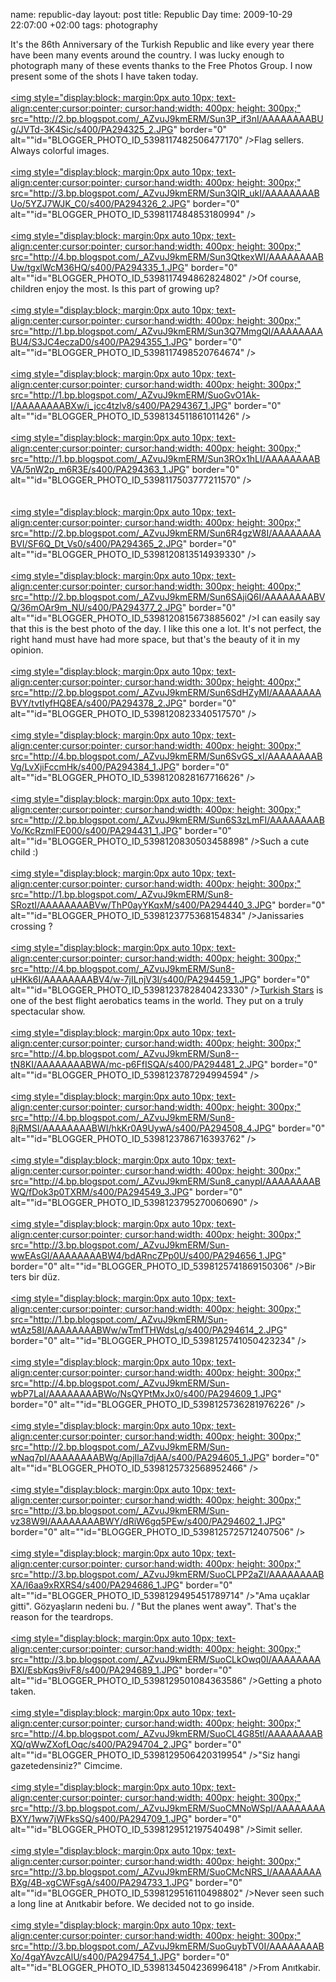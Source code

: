 name: republic-day
layout: post
title: Republic Day
time: 2009-10-29 22:07:00 +02:00
tags: photography

It's the 86th Anniversary of the Turkish Republic and like every year there have been many events around the country. I was lucky enough to photograph many of these events thanks to the Free Photos Group. I now present some of the shots I have taken today.<br /><br /><a href="http://2.bp.blogspot.com/_AZvuJ9kmERM/Sun3P_if3nI/AAAAAAAABUg/JVTd-3K4Sic/s1600-h/PA294325_2.JPG"><img style="display:block; margin:0px auto 10px; text-align:center;cursor:pointer; cursor:hand;width: 400px; height: 300px;" src="http://2.bp.blogspot.com/_AZvuJ9kmERM/Sun3P_if3nI/AAAAAAAABUg/JVTd-3K4Sic/s400/PA294325_2.JPG" border="0" alt=""id="BLOGGER_PHOTO_ID_5398117482506477170" />Flag sellers. Always colorful images.</a><br /><br /><a href="http://3.bp.blogspot.com/_AZvuJ9kmERM/Sun3QIR_ukI/AAAAAAAABUo/5YZJ7WJK_C0/s1600-h/PA294326_2.JPG"><img style="display:block; margin:0px auto 10px; text-align:center;cursor:pointer; cursor:hand;width: 400px; height: 300px;" src="http://3.bp.blogspot.com/_AZvuJ9kmERM/Sun3QIR_ukI/AAAAAAAABUo/5YZJ7WJK_C0/s400/PA294326_2.JPG" border="0" alt=""id="BLOGGER_PHOTO_ID_5398117484853180994" /></a><br /><br /><a href="http://4.bp.blogspot.com/_AZvuJ9kmERM/Sun3QtkexWI/AAAAAAAABUw/tgxlWcM36HQ/s1600-h/PA294335_1.JPG"><img style="display:block; margin:0px auto 10px; text-align:center;cursor:pointer; cursor:hand;width: 400px; height: 300px;" src="http://4.bp.blogspot.com/_AZvuJ9kmERM/Sun3QtkexWI/AAAAAAAABUw/tgxlWcM36HQ/s400/PA294335_1.JPG" border="0" alt=""id="BLOGGER_PHOTO_ID_5398117494862824802" /></a>Of course, children enjoy the most. Is this part of growing up?<br /><br /><a href="http://1.bp.blogspot.com/_AZvuJ9kmERM/Sun3Q7MmgQI/AAAAAAAABU4/S3JC4eczaD0/s1600-h/PA294355_1.JPG"><img style="display:block; margin:0px auto 10px; text-align:center;cursor:pointer; cursor:hand;width: 400px; height: 300px;" src="http://1.bp.blogspot.com/_AZvuJ9kmERM/Sun3Q7MmgQI/AAAAAAAABU4/S3JC4eczaD0/s400/PA294355_1.JPG" border="0" alt=""id="BLOGGER_PHOTO_ID_5398117498520764674" /></a><br /><br /><a href="http://1.bp.blogspot.com/_AZvuJ9kmERM/SuoGvO1Ak-I/AAAAAAAABXw/i_jcc4tzlv8/s1600-h/PA294367_1.JPG"><img style="display:block; margin:0px auto 10px; text-align:center;cursor:pointer; cursor:hand;width: 400px; height: 300px;" src="http://1.bp.blogspot.com/_AZvuJ9kmERM/SuoGvO1Ak-I/AAAAAAAABXw/i_jcc4tzlv8/s400/PA294367_1.JPG" border="0" alt=""id="BLOGGER_PHOTO_ID_5398134511861011426" /></a><br /><br /><a href="http://1.bp.blogspot.com/_AZvuJ9kmERM/Sun3ROx1hLI/AAAAAAAABVA/5nW2p_m6R3E/s1600-h/PA294363_1.JPG"><img style="display:block; margin:0px auto 10px; text-align:center;cursor:pointer; cursor:hand;width: 400px; height: 300px;" src="http://1.bp.blogspot.com/_AZvuJ9kmERM/Sun3ROx1hLI/AAAAAAAABVA/5nW2p_m6R3E/s400/PA294363_1.JPG" border="0" alt=""id="BLOGGER_PHOTO_ID_5398117503777211570" /></a><br /><br /><br /><a href="http://2.bp.blogspot.com/_AZvuJ9kmERM/Sun6R4gzW8I/AAAAAAAABVI/SF6Q_Dt_Vs0/s1600-h/PA294365_2.JPG"><img style="display:block; margin:0px auto 10px; text-align:center;cursor:pointer; cursor:hand;width: 400px; height: 300px;" src="http://2.bp.blogspot.com/_AZvuJ9kmERM/Sun6R4gzW8I/AAAAAAAABVI/SF6Q_Dt_Vs0/s400/PA294365_2.JPG" border="0" alt=""id="BLOGGER_PHOTO_ID_5398120813514939330" /></a><br /><br /><a href="http://2.bp.blogspot.com/_AZvuJ9kmERM/Sun6SAjiQ6I/AAAAAAAABVQ/36mOAr9m_NU/s1600-h/PA294377_2.JPG"><img style="display:block; margin:0px auto 10px; text-align:center;cursor:pointer; cursor:hand;width: 300px; height: 400px;" src="http://2.bp.blogspot.com/_AZvuJ9kmERM/Sun6SAjiQ6I/AAAAAAAABVQ/36mOAr9m_NU/s400/PA294377_2.JPG" border="0" alt=""id="BLOGGER_PHOTO_ID_5398120815673885602" /></a>I can easily say that this is the best photo of the day. I like this one a lot. It's not perfect, the right hand must have had more space, but that's the beauty of it in my opinion.<br /><br /><a href="http://2.bp.blogspot.com/_AZvuJ9kmERM/Sun6SdHZyMI/AAAAAAAABVY/tvtIyfHQ8EA/s1600-h/PA294378_2.JPG"><img style="display:block; margin:0px auto 10px; text-align:center;cursor:pointer; cursor:hand;width: 300px; height: 400px;" src="http://2.bp.blogspot.com/_AZvuJ9kmERM/Sun6SdHZyMI/AAAAAAAABVY/tvtIyfHQ8EA/s400/PA294378_2.JPG" border="0" alt=""id="BLOGGER_PHOTO_ID_5398120823340517570" /></a><br /><br /><a href="http://4.bp.blogspot.com/_AZvuJ9kmERM/Sun6SvGS_xI/AAAAAAAABVg/LvXjiFccmHk/s1600-h/PA294384_1.JPG"><img style="display:block; margin:0px auto 10px; text-align:center;cursor:pointer; cursor:hand;width: 400px; height: 300px;" src="http://4.bp.blogspot.com/_AZvuJ9kmERM/Sun6SvGS_xI/AAAAAAAABVg/LvXjiFccmHk/s400/PA294384_1.JPG" border="0" alt=""id="BLOGGER_PHOTO_ID_5398120828167716626" /></a><br /><br /><a href="http://2.bp.blogspot.com/_AZvuJ9kmERM/Sun6S3zLmFI/AAAAAAAABVo/KcRzmlFE000/s1600-h/PA294431_1.JPG"><img style="display:block; margin:0px auto 10px; text-align:center;cursor:pointer; cursor:hand;width: 400px; height: 300px;" src="http://2.bp.blogspot.com/_AZvuJ9kmERM/Sun6S3zLmFI/AAAAAAAABVo/KcRzmlFE000/s400/PA294431_1.JPG" border="0" alt=""id="BLOGGER_PHOTO_ID_5398120830503458898" /></a>Such a cute child :)<br /><br /><a href="http://1.bp.blogspot.com/_AZvuJ9kmERM/Sun8-SRoztI/AAAAAAAABVw/ThP0ayYKqxM/s1600-h/PA294440_3.JPG"><img style="display:block; margin:0px auto 10px; text-align:center;cursor:pointer; cursor:hand;width: 400px; height: 300px;" src="http://1.bp.blogspot.com/_AZvuJ9kmERM/Sun8-SRoztI/AAAAAAAABVw/ThP0ayYKqxM/s400/PA294440_3.JPG" border="0" alt=""id="BLOGGER_PHOTO_ID_5398123775368154834" /></a>Janissaries crossing ?<br /><br /><a href="http://4.bp.blogspot.com/_AZvuJ9kmERM/Sun8-uHKk6I/AAAAAAAABV4/w-7jILnjV3I/s1600-h/PA294459_1.JPG"><img style="display:block; margin:0px auto 10px; text-align:center;cursor:pointer; cursor:hand;width: 400px; height: 300px;" src="http://4.bp.blogspot.com/_AZvuJ9kmERM/Sun8-uHKk6I/AAAAAAAABV4/w-7jILnjV3I/s400/PA294459_1.JPG" border="0" alt=""id="BLOGGER_PHOTO_ID_5398123782840423330" /></a><a href="http://en.wikipedia.org/wiki/Turkish_Stars">Turkish Stars</a> is one of the best flight aerobatics teams in the world. They put on a truly spectacular show.<br /><br /><a href="http://4.bp.blogspot.com/_AZvuJ9kmERM/Sun8--tN8KI/AAAAAAAABWA/mc-p6FfISQA/s1600-h/PA294481_2.JPG"><img style="display:block; margin:0px auto 10px; text-align:center;cursor:pointer; cursor:hand;width: 400px; height: 300px;" src="http://4.bp.blogspot.com/_AZvuJ9kmERM/Sun8--tN8KI/AAAAAAAABWA/mc-p6FfISQA/s400/PA294481_2.JPG" border="0" alt=""id="BLOGGER_PHOTO_ID_5398123787294994594" /></a><br /><br /><a href="http://4.bp.blogspot.com/_AZvuJ9kmERM/Sun8-8jRMSI/AAAAAAAABWI/hkKr0A9UywA/s1600-h/PA294508_4.JPG"><img style="display:block; margin:0px auto 10px; text-align:center;cursor:pointer; cursor:hand;width: 400px; height: 300px;" src="http://4.bp.blogspot.com/_AZvuJ9kmERM/Sun8-8jRMSI/AAAAAAAABWI/hkKr0A9UywA/s400/PA294508_4.JPG" border="0" alt=""id="BLOGGER_PHOTO_ID_5398123786716393762" /></a><br /><br /><a href="http://4.bp.blogspot.com/_AZvuJ9kmERM/Sun8_canypI/AAAAAAAABWQ/fDok3p0TXRM/s1600-h/PA294549_3.JPG"><img style="display:block; margin:0px auto 10px; text-align:center;cursor:pointer; cursor:hand;width: 400px; height: 300px;" src="http://4.bp.blogspot.com/_AZvuJ9kmERM/Sun8_canypI/AAAAAAAABWQ/fDok3p0TXRM/s400/PA294549_3.JPG" border="0" alt=""id="BLOGGER_PHOTO_ID_5398123795270060690" /></a><br /><br /><a href="http://3.bp.blogspot.com/_AZvuJ9kmERM/Sun-wwEAsGI/AAAAAAAABW4/bdARncZPp0U/s1600-h/PA294656_1.JPG"><img style="display:block; margin:0px auto 10px; text-align:center;cursor:pointer; cursor:hand;width: 400px; height: 300px;" src="http://3.bp.blogspot.com/_AZvuJ9kmERM/Sun-wwEAsGI/AAAAAAAABW4/bdARncZPp0U/s400/PA294656_1.JPG" border="0" alt=""id="BLOGGER_PHOTO_ID_5398125741869150306" /></a>Bir ters bir düz.<br /><br /><a href="http://1.bp.blogspot.com/_AZvuJ9kmERM/Sun-wtAz58I/AAAAAAAABWw/wTmfTHWdsLg/s1600-h/PA294614_2.JPG"><img style="display:block; margin:0px auto 10px; text-align:center;cursor:pointer; cursor:hand;width: 400px; height: 300px;" src="http://1.bp.blogspot.com/_AZvuJ9kmERM/Sun-wtAz58I/AAAAAAAABWw/wTmfTHWdsLg/s400/PA294614_2.JPG" border="0" alt=""id="BLOGGER_PHOTO_ID_5398125741050423234" /></a><br /><br /><a href="http://4.bp.blogspot.com/_AZvuJ9kmERM/Sun-wbP7LaI/AAAAAAAABWo/NsQYPtMxJx0/s1600-h/PA294609_1.JPG"><img style="display:block; margin:0px auto 10px; text-align:center;cursor:pointer; cursor:hand;width: 400px; height: 300px;" src="http://4.bp.blogspot.com/_AZvuJ9kmERM/Sun-wbP7LaI/AAAAAAAABWo/NsQYPtMxJx0/s400/PA294609_1.JPG" border="0" alt=""id="BLOGGER_PHOTO_ID_5398125736281976226" /></a><br /><br /><a href="http://2.bp.blogspot.com/_AZvuJ9kmERM/Sun-wNaq7pI/AAAAAAAABWg/ApjIla7djAA/s1600-h/PA294605_1.JPG"><img style="display:block; margin:0px auto 10px; text-align:center;cursor:pointer; cursor:hand;width: 400px; height: 300px;" src="http://2.bp.blogspot.com/_AZvuJ9kmERM/Sun-wNaq7pI/AAAAAAAABWg/ApjIla7djAA/s400/PA294605_1.JPG" border="0" alt=""id="BLOGGER_PHOTO_ID_5398125732568952466" /></a><br /><br /><a href="http://3.bp.blogspot.com/_AZvuJ9kmERM/Sun-vz38W9I/AAAAAAAABWY/dRiW6gq5PEw/s1600-h/PA294602_1.JPG"><img style="display:block; margin:0px auto 10px; text-align:center;cursor:pointer; cursor:hand;width: 400px; height: 300px;" src="http://3.bp.blogspot.com/_AZvuJ9kmERM/Sun-vz38W9I/AAAAAAAABWY/dRiW6gq5PEw/s400/PA294602_1.JPG" border="0" alt=""id="BLOGGER_PHOTO_ID_5398125725712407506" /></a><br /><br /><a href="http://3.bp.blogspot.com/_AZvuJ9kmERM/SuoCLPP2aZI/AAAAAAAABXA/I6aa9xRXRS4/s1600-h/PA294686_1.JPG"><img style="display:block; margin:0px auto 10px; text-align:center;cursor:pointer; cursor:hand;width: 400px; height: 300px;" src="http://3.bp.blogspot.com/_AZvuJ9kmERM/SuoCLPP2aZI/AAAAAAAABXA/I6aa9xRXRS4/s400/PA294686_1.JPG" border="0" alt=""id="BLOGGER_PHOTO_ID_5398129495451789714" /></a>"Ama uçaklar gitti". Gözyaşların nedeni bu. / "But the planes went away". That's the reason for the teardrops.<br /><br /><a href="http://3.bp.blogspot.com/_AZvuJ9kmERM/SuoCLkOwq0I/AAAAAAAABXI/EsbKqs9ivF8/s1600-h/PA294689_1.JPG"><img style="display:block; margin:0px auto 10px; text-align:center;cursor:pointer; cursor:hand;width: 400px; height: 300px;" src="http://3.bp.blogspot.com/_AZvuJ9kmERM/SuoCLkOwq0I/AAAAAAAABXI/EsbKqs9ivF8/s400/PA294689_1.JPG" border="0" alt=""id="BLOGGER_PHOTO_ID_5398129501084363586" /></a>Getting a photo taken.<br /><br /><a href="http://4.bp.blogspot.com/_AZvuJ9kmERM/SuoCL4G85tI/AAAAAAAABXQ/qWwZXofLOqc/s1600-h/PA294704_2.JPG"><img style="display:block; margin:0px auto 10px; text-align:center;cursor:pointer; cursor:hand;width: 400px; height: 300px;" src="http://4.bp.blogspot.com/_AZvuJ9kmERM/SuoCL4G85tI/AAAAAAAABXQ/qWwZXofLOqc/s400/PA294704_2.JPG" border="0" alt=""id="BLOGGER_PHOTO_ID_5398129506420319954" /></a>"Siz hangi gazetedensiniz?" Cimcime.<br /><br /><a href="http://3.bp.blogspot.com/_AZvuJ9kmERM/SuoCMNoWSpI/AAAAAAAABXY/1ww7jWFksSQ/s1600-h/PA294709_1.JPG"><img style="display:block; margin:0px auto 10px; text-align:center;cursor:pointer; cursor:hand;width: 400px; height: 300px;" src="http://3.bp.blogspot.com/_AZvuJ9kmERM/SuoCMNoWSpI/AAAAAAAABXY/1ww7jWFksSQ/s400/PA294709_1.JPG" border="0" alt=""id="BLOGGER_PHOTO_ID_5398129512197540498" /></a>Simit seller.<br /><br /><a href="http://3.bp.blogspot.com/_AZvuJ9kmERM/SuoCMcNRS_I/AAAAAAAABXg/4B-xgCWFsgA/s1600-h/PA294733_1.JPG"><img style="display:block; margin:0px auto 10px; text-align:center;cursor:pointer; cursor:hand;width: 400px; height: 300px;" src="http://3.bp.blogspot.com/_AZvuJ9kmERM/SuoCMcNRS_I/AAAAAAAABXg/4B-xgCWFsgA/s400/PA294733_1.JPG" border="0" alt=""id="BLOGGER_PHOTO_ID_5398129516110498802" /></a>Never seen such a long line at Anıtkabir before. We decided not to go inside.<br /><br /><a href="http://3.bp.blogspot.com/_AZvuJ9kmERM/SuoGuybTV0I/AAAAAAAABXo/4gaYAvzcAlU/s1600-h/PA294754_1.JPG"><img style="display:block; margin:0px auto 10px; text-align:center;cursor:pointer; cursor:hand;width: 400px; height: 300px;" src="http://3.bp.blogspot.com/_AZvuJ9kmERM/SuoGuybTV0I/AAAAAAAABXo/4gaYAvzcAlU/s400/PA294754_1.JPG" border="0" alt=""id="BLOGGER_PHOTO_ID_5398134504236996418" /></a>From Anıtkabir.
